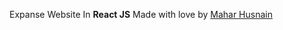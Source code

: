 Expanse Website In <b>React JS</b>
Made with love by <a attr="Mahar Husnain" href="https://github.com/husnain0111">Mahar Husnain</a>
